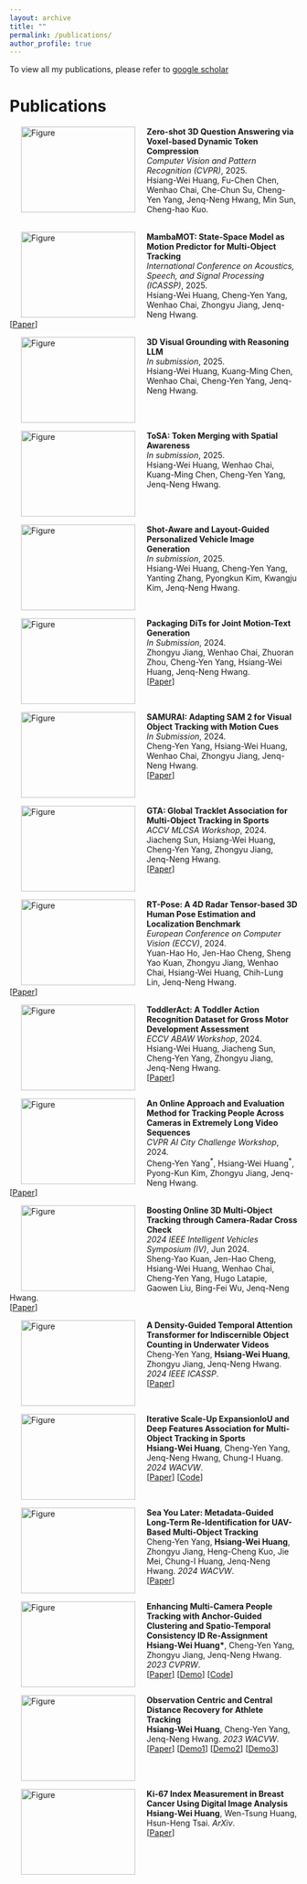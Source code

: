 ```yaml
---
layout: archive
title: ""
permalink: /publications/
author_profile: true
---
```


To view all my publications, please refer to <a href="https://scholar.google.com/citations?user=4-OqJi4AAAAJ&hl=zh-TW">google scholar</a>

# <i class="fa fa-fw fa-copy"></i> Publications

<p>
<img src="https://hsiangwei0903.github.io/images/dtc.png?raw=true" alt="Figure" style="width: 200px; height: 150px" hspace="20" align="left"/>
<b>Zero-shot 3D Question Answering via Voxel-based Dynamic Token Compression</b><br> 
<i>Computer Vision and Pattern Recognition (CVPR)</i>, 2025.<br>
<underline>Hsiang-Wei Huang</underline>, Fu-Chen Chen, Wenhao Chai, Che-Chun Su, Cheng-Yen Yang, Jenq-Neng Hwang, Min Sun, Cheng-hao Kuo.<br>
<br clear="left">
</p>

<p>
<img src="https://hsiangwei0903.github.io/images/mambamot.png?raw=true" alt="Figure" style="width: 200px; height: 150px" hspace="20" align="left"/>
<b>MambaMOT: State-Space Model as Motion Predictor for Multi-Object Tracking</b><br> 
<i>International Conference on Acoustics, Speech, and Signal Processing (ICASSP)</i>, 2025.<br>
<underline>Hsiang-Wei Huang</underline>, Cheng-Yen Yang, Wenhao Chai, Zhongyu Jiang, Jenq-Neng Hwang.<br>
[<a href="https://ieeexplore.ieee.org/abstract/document/10890199">Paper</a>]
<br clear="left">
</p>

<p>
<img src="https://hsiangwei0903.github.io/images/3dvg.png?raw=true" alt="Figure" style="width: 200px; height: 150px" hspace="20" align="left"/>
<b>3D Visual Grounding with Reasoning LLM</b><br> 
<i>In submission</i>, 2025.<br>
<underline>Hsiang-Wei Huang</underline>, Kuang-Ming Chen, Wenhao Chai, Cheng-Yen Yang, Jenq-Neng Hwang.<br>
<br clear="left">
</p>

<p>
<img src="https://hsiangwei0903.github.io/images/tosa.png?raw=true" alt="Figure" style="width: 200px; height: 150px" hspace="20" align="left"/>
<b>ToSA: Token Merging with Spatial Awareness</b><br> 
<i>In submission</i>, 2025.<br>
<underline>Hsiang-Wei Huang</underline>, Wenhao Chai, Kuang-Ming Chen, Cheng-Yen Yang, Jenq-Neng Hwang.<br>
<br clear="left">
</p>

<p>
<img src="https://hsiangwei0903.github.io/images/vehicle.png?raw=true" alt="Figure" style="width: 200px; height: 150px" hspace="20" align="left"/>
<b>Shot-Aware and Layout-Guided Personalized Vehicle Image Generation</b><br> 
<i>In submission</i>, 2025.<br>
<underline>Hsiang-Wei Huang</underline>, Cheng-Yen Yang, Yanting Zhang, Pyongkun Kim, Kwangju Kim, Jenq-Neng Hwang.<br>
<br clear="left">
</p>

<p>
<img src="https://hsiangwei0903.github.io/images/packdit.png?raw=true" alt="Figure" style="width: 200px; height: 150px" hspace="20" align="left"/>
<b>Packaging DiTs for Joint Motion-Text Generation</b><br> 
<i>In Submission</i>, 2024.<br>
Zhongyu Jiang, Wenhao Chai, Zhuoran Zhou, Cheng-Yen Yang, <underline>Hsiang-Wei Huang</underline>, Jenq-Neng Hwang.<br>
[<a href="https://arxiv.org/abs/2501.16551v1">Paper</a>]
<br clear="left">
</p>


<p>
<img src="https://hsiangwei0903.github.io/images/samurai.gif?raw=true" alt="Figure" style="width: 200px; height: 150px" hspace="20" align="left"/>
<b>SAMURAI: Adapting SAM 2 for Visual Object Tracking with Motion Cues</b><br> 
<i>In Submission</i>, 2024.<br>
Cheng-Yen Yang, <underline>Hsiang-Wei Huang</underline>, Wenhao Chai, Zhongyu Jiang, Jenq-Neng Hwang.<br>
[<a href="https://arxiv.org/abs/2411.11922">Paper</a>]
<br clear="left">
</p>

<p>
<img src="https://hsiangwei0903.github.io/images/gta.png?raw=true" alt="Figure" style="width: 200px; height: 150px" hspace="20" align="left"/>
<b>GTA: Global Tracklet Association for Multi-Object Tracking in Sports</b><br> 
<i>ACCV MLCSA Workshop</i>, 2024.<br>
Jiacheng Sun, <underline>Hsiang-Wei Huang</underline>, Cheng-Yen Yang, Zhongyu Jiang, Jenq-Neng Hwang.<br>
[<a href="https://openaccess.thecvf.com/content/ACCV2024W/MLCSA2024/papers/Sun_GTA_Global_Tracklet_Association_for_Multi-Object_Tracking_in_Sports_ACCVW_2024_paper.pdf">Paper</a>]
<br clear="left">
</p>

<p>
<img src="https://hsiangwei0903.github.io/images/rtpose.png?raw=true" alt="Figure" style="width: 200px; height: 150px" hspace="20" align="left"/>
<b>RT-Pose: A 4D Radar Tensor-based 3D Human Pose Estimation and Localization Benchmark</b><br> 
<i>European Conference on Computer Vision (ECCV)</i>, 2024.<br>
Yuan-Hao Ho, Jen-Hao Cheng, Sheng Yao Kuan, Zhongyu Jiang, Wenhao Chai, <underline>Hsiang-Wei Huang</underline>, Chih-Lung Lin, Jenq-Neng Hwang.<br>
[<a href="https://www.ecva.net/papers/eccv_2024/papers_ECCV/papers/07989.pdf">Paper</a>]
<br clear="left">
</p>

<p>
<img src="https://hsiangwei0903.github.io/images/toddleract.png?raw=true" alt="Figure" style="width: 200px; height: 150px" hspace="20" align="left"/>
<b>ToddlerAct: A Toddler Action Recognition Dataset for Gross Motor Development Assessment</b><br> 
<i>ECCV ABAW Workshop</i>, 2024.<br>
<underline>Hsiang-Wei Huang</underline>, Jiacheng Sun, Cheng-Yen Yang, Zhongyu Jiang, Jenq-Neng Hwang.<br>
[<a href="https://arxiv.org/abs/2409.00349">Paper</a>]
<br clear="left">
</p>

<p>
<img src="https://hsiangwei0903.github.io/images/aic2.png?raw=true" alt="Figure" style="width: 200px; height: 150px" hspace="20" align="left"/>
<b>An Online Approach and Evaluation Method for Tracking People Across Cameras in Extremely Long Video Sequences</b><br> 
<i>CVPR AI City Challenge Workshop</i>, 2024.<br>
Cheng-Yen Yang<sup>*</sup>, <underline>Hsiang-Wei Huang</underline><sup>*</sup>, Pyong-Kun Kim, Zhongyu Jiang, Jenq-Neng Hwang.<br>
[<a href="https://openaccess.thecvf.com/content/CVPR2024W/AICity/papers/Yang_An_Online_Approach_and_Evaluation_Method_for_Tracking_People_Across_CVPRW_2024_paper.pdf">Paper</a>]
<br clear="left">
</p>

<p>
<img src="https://hsiangwei0903.github.io/images/mmck.png?raw=true" alt="Figure" style="width: 200px; height: 150px" hspace="20" align="left"/>
<b>Boosting Online 3D Multi-Object Tracking through Camera-Radar Cross Check</b><br> 
<i>2024 IEEE Intelligent Vehicles Symposium (IV)</i>, Jun 2024.<br>
Sheng-Yao Kuan, Jen-Hao Cheng, <underline>Hsiang-Wei Huang</underline>, Wenhao Chai, Cheng-Yen Yang, Hugo Latapie, Gaowen Liu, Bing-Fei Wu, Jenq-Neng Hwang.<br>
[<a href="https://ieeexplore.ieee.org/document/10588514">Paper</a>] 
<br clear="left">
</p>

<p>
<img src="https://hsiangwei0903.github.io/images/fish.gif?raw=true" alt="Figure" style="width: 200px; height: 150px" hspace="20" align="left"/>
<b>A Density-Guided Temporal Attention Transformer for Indiscernible Object Counting in Underwater Videos</b><br> 
Cheng-Yen Yang, <b>Hsiang-Wei Huang</b>, Zhongyu Jiang, Jenq-Neng Hwang.  
<i>2024 IEEE ICASSP</i>.<br>
[<a href="https://ieeexplore.ieee.org/abstract/document/10447513">Paper</a>]
<br clear="left">
</p>

<p>
<img src="https://hsiangwei0903.github.io/images/sports2.jpg?raw=true" alt="Figure" style="width: 200px; height: 150px" hspace="20" align="left"/>
<b>Iterative Scale-Up ExpansionIoU and Deep Features Association for Multi-Object Tracking in Sports</b><br> 
<b>Hsiang-Wei Huang</b>, Cheng-Yen Yang, Jenq-Neng Hwang, Chung-I Huang.  
<i>2024 WACVW</i>.<br>
[<a href="https://openaccess.thecvf.com/content/WACV2024W/RWS/papers/Huang_Iterative_Scale-Up_ExpansionIoU_and_Deep_Features_Association_for_Multi-Object_Tracking_WACVW_2024_paper.pdf">Paper</a>]  
[<a href="https://github.com/hsiangwei0903/Deep-EIoU">Code</a>]  
<br clear="left">
</p>

<p>
<img src="https://hsiangwei0903.github.io/images/seayoulater.gif?raw=true" alt="Figure" style="width: 200px; height: 150px" hspace="20" align="left"/>
<b>Sea You Later: Metadata-Guided Long-Term Re-Identification for UAV-Based Multi-Object Tracking</b><br> 
Cheng-Yen Yang, <b>Hsiang-Wei Huang</b>, Zhongyu Jiang, Heng-Cheng Kuo, Jie Mei, Chung-I Huang, Jenq-Neng Hwang.  
<i>2024 WACVW</i>.<br>
[<a href="https://openaccess.thecvf.com/content/WACV2024W/MaCVi/papers/Yang_Sea_You_Later_Metadata-Guided_Long-Term_Re-Identification_for_UAV-Based_Multi-Object_Tracking_WACVW_2024_paper.pdf">Paper</a>]  
<br clear="left">
</p>

<p>
<img src="https://hsiangwei0903.github.io/images/mcmp.jpg?raw=true" alt="Figure" style="width: 200px; height: 150px" hspace="20" align="left"/>
<b>Enhancing Multi-Camera People Tracking with Anchor-Guided Clustering and Spatio-Temporal Consistency ID Re-Assignment</b><br> 
<b>Hsiang-Wei Huang*</b>, Cheng-Yen Yang, Zhongyu Jiang, Jenq-Neng Hwang.  
<i>2023 CVPRW</i>.<br>
[<a href="https://openaccess.thecvf.com/content/CVPR2023W/AICity/papers/Huang_Enhancing_Multi-Camera_People_Tracking_With_Anchor-Guided_Clustering_and_Spatio-Temporal_Consistency_CVPRW_2023_paper.pdf">Paper</a>]  
[<a href="https://youtu.be/0oLuCO-_ZNA">Demo</a>]  
[<a href="https://github.com/ipl-uw/AIC23_Track1_UWIPL_ETRI">Code</a>]  
<br clear="left">
</p>

<p>
<img src="https://hsiangwei0903.github.io/images/sportsmot.JPG?raw=true" alt="Figure" style="width: 200px; height: 150px" hspace="20" align="left"/>
<b>Observation Centric and Central Distance Recovery for Athlete Tracking</b><br> 
<b>Hsiang-Wei Huang</b>, Cheng-Yen Yang, Jenq-Neng Hwang.  
<i>2023 WACVW</i>.<br>
[<a href="https://openaccess.thecvf.com/content/WACV2023W/CV4WS/papers/Huang_Observation_Centric_and_Central_Distance_Recovery_for_Athlete_Tracking_WACVW_2023_paper.pdf">Paper</a>]  
[<a href="https://www.youtube.com/watch?v=e6ujJtjKVQk">Demo1</a>]  
[<a href="https://www.youtube.com/watch?v=WuHNBSd0VD4">Demo2</a>]  
[<a href="https://www.youtube.com/watch?v=1HcOVbvTbB4">Demo3</a>]  
<br clear="left">
</p>

<p>
<img src="https://hsiangwei0903.github.io/images/ki67.jpg?raw=true" alt="Figure" style="width: 200px; height: 150px" hspace="20" align="left"/>
<b>Ki-67 Index Measurement in Breast Cancer Using Digital Image Analysis</b><br> 
<b>Hsiang-Wei Huang</b>, Wen-Tsung Huang, Hsun-Heng Tsai.  
<i>ArXiv</i>.<br>
[<a href="https://arxiv.org/abs/2209.13155">Paper</a>]  
<br clear="left">
</p>